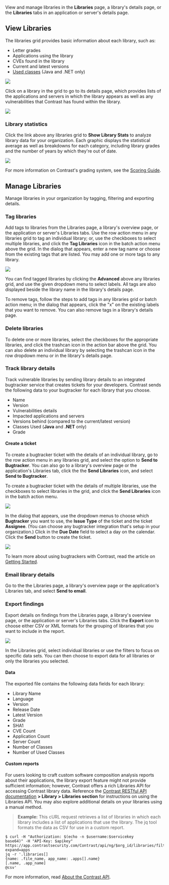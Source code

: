 <!--
title: "Explore Libraries"
description: "Overview of library management"
tags: "user library management"
-->

View and manage libraries in the **Libraries** page, a library's details page, or the **Libraries** tabs in an application or server's details page. 

## View Libraries 

The libraries grid provides basic information about each library, such as: 

* Letter grades
* Applications using the library 
* CVEs found in the library  
* Current and latest versions 
* [Used classes](user-libraries.html#analysis) (Java and .NET only)

<a href="assets/images/Libraries-grid.png" rel="lightbox" title="View libraries in your organization"><img class="thumbnail" src="assets/images/Libraries-grid.png"/></a>

Click on a library in the grid to go to its details page, which provides lists of the applications and servers in which the library appears as well as any vulnerabilities that Contrast has found within the library. 

<a href="assets/images/Library-details.png" rel="lightbox" title="View library details"><img class="thumbnail" src="assets/images/Library-details.png"/></a>

### Library statistics

Click the link above any libraries grid to **Show Library Stats** to analyze library data for your organization. Each graphic displays the statistical average as well as breakdowns for each category, including library grades and the number of years by which they're out of date. 

<a href="assets/images/Library-stats.png" rel="lightbox" title="View Library Stats"><img class="thumbnail" src="assets/images/Library-stats.png"/></a>

For more information on Contrast's grading system, see the [Scoring Guide](user-libraries.html#score-lib). 

## Manage Libraries 

Manage libraries in your organization by tagging, filtering and exporting details. 

### Tag libraries 

Add tags to libraries from the Libraries page, a library's overview page, or the application or server's Libraries tabs. Use the row action menu in any libraries grid to tag an individual library; or, use the checkboxes to select multiple libraries, and click the **Tag Libraries** icon in the batch action menu above the grid. In the dialog that appears, enter a new tag name or choose from the existing tags that are listed. You may add one or more tags to any library. 

<a href="assets/images/Tag-libraries-dialog.png" rel="lightbox" title="Choose library tags"><img class="thumbnail" src="assets/images/Tag-libraries-dialog.png"/></a>

You can find tagged libraries by clicking the **Advanced** above any libraries grid, and use the given dropdown menu to select labels. All tags are also displayed beside the library name in the library's details page. 

To remove tags, follow the steps to add tags in any libraries grid or batch action menu; in the dialog that appears, click the "x" on the existing labels that you want to remove. You can also remove tags in a library's details page. 

### Delete libraries 

To delete one or more libraries, select the checkboxes for the appropriate libraries, and click the trashcan icon in the action bar above the grid. You can also delete an individual library by selecting the trashcan icon in the row dropdown menu or in the library's details page.

### Track library details

Track vulnerable libraries by sending library details to an integrated bugtracker service that creates tickets for your developers. Contrast sends the following data to your bugtracker for each library that you choose. 

* Name
* Version
* Vulnerabilities details
* Impacted applications and servers
* Versions behind (compared to the current/latest version)
* Classes Used (**Java** and **.NET** only)
* Grade

#### Create a ticket 

To create a bugtracker ticket with the details of an individual library, go to the row action menu in any libraries grid, and select the option to **Send to Bugtracker**. You can also go to a library's overview page or the application's Libraries tab, click the the **Send Libraries** icon, and select **Send to Bugtracker**. 

To create a bugtracker ticket with the details of multiple libraries, use the checkboxes to select libraries in the grid, and click the **Send Libraries** icon in the batch action menu. 

<a href="assets/images/Library-to-bugtracker.png" rel="lightbox" title="Send library details to a bugtracker"><img class="thumbnail" src="assets/images/Library-to-bugtracker.png"/></a>

In the dialog that appears, use the dropdown menus to choose which **Bugtracker** you want to use, the **Issue Type** of the ticket and the ticket **Assignee**. (You can choose any bugtracker integration that's setup in your organization.) Click in the **Due Date** field to select a day on the calendar. Click the **Send** button to create the ticket. 

<a href="assets/images/Library-bugtracker-dialog.png" rel="lightbox" title="Create a bugtracker ticket from libary details"><img class="thumbnail" src="assets/images/Library-bugtracker-dialog.png"/></a>

To learn more about using bugtrackers with Contrast, read the article on [Getting Started](admin-orgintegrations.html#integration-start). 

### Email library details 

Go to the the Libraries page, a library's overview page or the application's Libraries tab, and select **Send to email**.


### Export findings

Export details on findings from the Libraries page, a library's overview page, or the application or server's Libraries tabs. Click the **Export** icon to choose either CSV or XML formats for the grouping of libraries that you want to include in the report. 

<a href="assets/images/Library-export.png" rel="lightbox" title="Export library details"><img class="thumbnail" src="assets/images/Library-export.png"/></a>

In the Libraries grid, select individual libraries or use the filters to focus on specific data sets. You can then choose to export data for all libraries or only the libraries you selected. 

#### Data

The exported file contains the following data fields for each library:

* Library Name
* Language
* Version
* Release Date
* Latest Version
* Grade
* SHA1
* CVE Count
* Application Count
* Server Count
* Number of Classes
* Number of Used Classes

#### Custom reports 

For users looking to craft custom software composition analysis reports about their applications, the library export feature might not provide sufficient information; however, Contrast offers a rich Libraries API for accessing Contrast library data. Reference the [Contrast RESTful API documentation](https://api.contrastsecurity.com/#) **> Library > Libraries section** for instructions on using the Libraries API. You may also explore additional details on your libraries using a manual method. 

> **Example:** This cURL request retrieves a list of libraries in which each library includes a list of applications that use the library. The jq tool formats the data as CSV for use in a custom report.
```
$ curl -H "Authorization: $(echo -n $username:$servicekey
base64)" -H "API-Key: $apikey" https://app.contrastsecurity.com/Contrast/api/ng/$org_id/libraries/filter?expand=apps 
jq -r '.libraries[]
{name: .file_name, app_name: .apps[].name}
[.name, .app_name] 
@csv'
```

For more information, read [About the Contrast API](tools-api.html#api-about).
